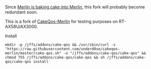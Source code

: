 Since [Merlin is baking cake into Merlin](https://github.com/RMerl/asuswrt-merlin.ng/commit/4cb578387ea5d8b3863adbd914daf43c51bbe9d8), this fork will probably become redundant soon.  

This is a fork of [CakeQos-Merlin](https://github.com/ttgapers/cakeqos-merlin) for testing purposes on RT-AX58U/AX3000. 

Install 

`mkdir -p /jffs/addons/cake-qos && /usr/sbin/curl -s "https://raw.githubusercontent.com/underd0se/cakeqos-merlin/master/cake-qos.sh" -o "/jffs/addons/cake-qos/cake-qos" && chmod 755 /jffs/addons/cake-qos/cake-qos && sh /jffs/addons/cake-qos/cake-qos install`
